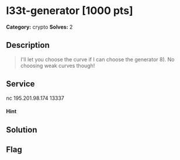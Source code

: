 # l33t-generator [1000 pts]

**Category:** crypto
**Solves:** 2

## Description
>I'll let you choose the curve if I can choose the generator 8). No choosing weak curves though!

## Service
nc 195.201.98.174 13337

#### Hint 

## Solution

## Flag

